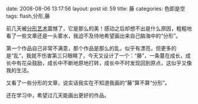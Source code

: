 date: 2008-08-06 13:17:56
layout: post
id: 59
title: 藤
categories: 色即是空
tags: flash,分形,藤

前几天被[分形艺术](http://www.fractalartcontests.com/2007/winners.php)震憾了，它是那么的美！感动之后却想不出是什么原因，粗粗地看了一些文章还是一头雾水，我迫不及待地希望画出来自己脑海中的“分形”。

第一个作品自己非常不满意，那个作品是那么的乱，似乎有漂亮，但更多的是“乱”，我就不伤害第三只眼睛了，今天又设计了一个：“藤”，一条蔓在成长，成长中有花朵鼓励，成长中不断地原地打转，成长中不时发现回到原点，这似乎又像我的生活。

	

又看了一些分形的文章，说实话我实在不知道我画的“藤”算不算“分形”。

还在学习中，希望过几天能画出更好的作品。
